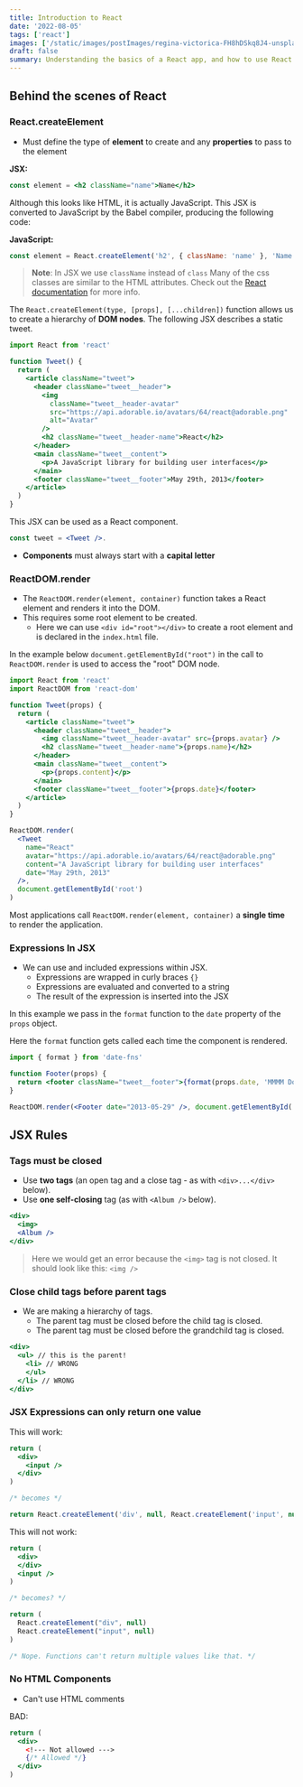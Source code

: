 ```yaml
---
title: Introduction to React
date: '2022-08-05'
tags: ['react']
images: ['/static/images/postImages/regina-victorica-FH8hDSkq8J4-unsplash.jpg']
draft: false
summary: Understanding the basics of a React app, and how to use React to build a simple app. Covers JSX, React components, and React lifecycle methods.
---
```


## Behind the scenes of React

### React.createElement

- Must define the type of **element** to create and any **properties** to pass to the element

**JSX:**

```jsx
const element = <h2 className="name">Name</h2>
```

Although this looks like HTML, it is actually JavaScript. This JSX is converted to JavaScript by the Babel compiler, producing the following code:

**JavaScript:**

```js
const element = React.createElement('h2', { className: 'name' }, 'Name')
```

> **Note**: In JSX we use `className` instead of `class` Many of the css classes are similar to the HTML attributes. Check out the [React documentation](https://reactjs.org/docs/dom-elements.html) for more info.

The `React.createElement(type, [props], [...children])` function allows us to create a hierarchy of **DOM nodes**. The following JSX describes a static tweet.

```jsx
import React from 'react'

function Tweet() {
  return (
    <article className="tweet">
      <header className="tweet__header">
        <img
          className="tweet__header-avatar"
          src="https://api.adorable.io/avatars/64/react@adorable.png"
          alt="Avatar"
        />
        <h2 className="tweet__header-name">React</h2>
      </header>
      <main className="tweet__content">
        <p>A JavaScript library for building user interfaces</p>
      </main>
      <footer className="tweet__footer">May 29th, 2013</footer>
    </article>
  )
}
```

This JSX can be used as a React component.

```jsx
const tweet = <Tweet />.
```

- **Components** must always start with a **capital letter**

### ReactDOM.render

- The `ReactDOM.render(element, container)` function takes a React element and renders it into the DOM.
- This requires some root element to be created.
  - Here we can use `<div id="root"></div>` to create a root element and is declared in the `index.html` file.

In the example below `document.getElementById("root")` in the call to `ReactDOM.render` is used to access the "root" DOM node.

```jsx
import React from 'react'
import ReactDOM from 'react-dom'

function Tweet(props) {
  return (
    <article className="tweet">
      <header className="tweet__header">
        <img className="tweet__header-avatar" src={props.avatar} />
        <h2 className="tweet__header-name">{props.name}</h2>
      </header>
      <main className="tweet__content">
        <p>{props.content}</p>
      </main>
      <footer className="tweet__footer">{props.date}</footer>
    </article>
  )
}

ReactDOM.render(
  <Tweet
    name="React"
    avatar="https://api.adorable.io/avatars/64/react@adorable.png"
    content="A JavaScript library for building user interfaces"
    date="May 29th, 2013"
  />,
  document.getElementById('root')
)
```

Most applications call `ReactDOM.render(element, container)` a **single time** to render the application.

### Expressions In JSX

- We can use and included expressions within JSX.
  - Expressions are wrapped in curly braces `{}`
  - Expressions are evaluated and converted to a string
  - The result of the expression is inserted into the JSX

In this example we pass in the `format` function to the `date` property of the `props` object.

Here the `format` function gets called each time the component is rendered.

```jsx
import { format } from 'date-fns'

function Footer(props) {
  return <footer className="tweet__footer">{format(props.date, 'MMMM Do, YYYY')}</footer>
}

ReactDOM.render(<Footer date="2013-05-29" />, document.getElementById('root'))
```

## JSX Rules

### Tags must be closed

- Use **two tags** (an open tag and a close tag - as with `<div>...</div>` below).
- Use **one self-closing** tag (as with `<Album />` below).

```jsx
<div>
  <img>
  <Album />
</div>
```

> Here we would get an error because the `<img>` tag is not closed. It should look like this: `<img />`

### Close child tags before parent tags

- We are making a hierarchy of tags.
  - The parent tag must be closed before the child tag is closed.
  - The parent tag must be closed before the grandchild tag is closed.

```jsx
<div>
  <ul> // this is the parent!
    <li> // WRONG
    </ul>
  </li> // WRONG
</div>
```

### JSX Expressions can only return one value

This will work:

```jsx
return (
  <div>
    <input />
  </div>
)

/* becomes */

return React.createElement('div', null, React.createElement('input', null))
```

This will not work:

```jsx
return (
  <div>
  </div>
  <input />
)

/* becomes? */

return (
  React.createElement("div", null)
  React.createElement("input", null)
)

/* Nope. Functions can't return multiple values like that. */
```

### No HTML Components

- Can't use HTML comments

BAD:

```jsx
return (
  <div>
    <!--- Not allowed --->
    {/* Allowed */}
  </div>
)
```
